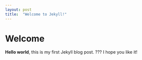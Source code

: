 ```yaml
---
layout: post
title:  "Welcome to Jekyll!"
---
```


# Welcome

**Hello world**, this is my first Jekyll blog post.
???
I hope you like it!
